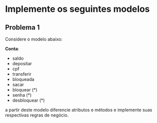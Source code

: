 # Implemente os seguintes modelos

## Problema 1

Considere o modelo abaixo:

**Conta**:

- saldo
- depositar
- cpf
- transferir
- bloqueada
- sacar
- bloquear (\*)
- senha (\*)
- desbloquear (\*)

a partir deste modelo diferencie atributos e métodos e implemente suas respectivas regras de negócio.
